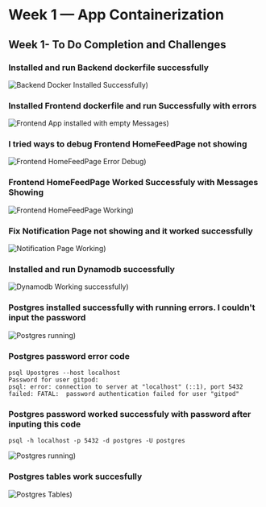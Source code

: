 # Week 1 — App Containerization
## Week 1- To Do Completion and Challenges

### Installed and run Backend dockerfile successfully
![Backend Docker Installed Successfully](link))

### Installed Frontend dockerfile and run Successfully with errors
![Frontend App installed with empty Messages](link))

### I tried ways to debug Frontend HomeFeedPage not showing
![Frontend HomeFeedPage Error Debug](link))

### Frontend HomeFeedPage Worked Successfuly with Messages Showing
![Frontend HomeFeedPage Working](link))

### Fix Notification Page not showing and it worked successfully
![Notification Page Working](link))

### Installed and run Dynamodb successfully
![Dynamodb Working successfully](link))

### Postgres installed successfully with running errors. I couldn't input the password
![Postgres running ](link))

### Postgres password error code
```
psql Upostgres --host localhost
Password for user gitpod: 
psql: error: connection to server at "localhost" (::1), port 5432 failed: FATAL:  password authentication failed for user "gitpod"
```

### Postgres password worked successfuly with password after inputing this code
```
psql -h localhost -p 5432 -d postgres -U postgres
```
![Postgres running ](link))

### Postgres tables work succesfully
![Postgres Tables](link))

